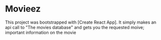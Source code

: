 # Movieez

This project was bootstrapped with [Create React App].
It simply makes an api call to "The movies database" and gets
you the requested moive; important information on the movie
